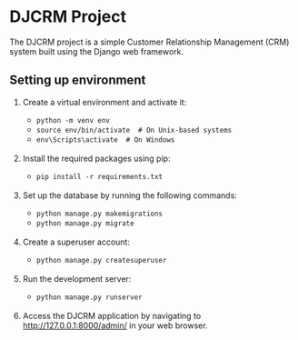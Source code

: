 ﻿
<h1>DJCRM Project</h1>

<p>The DJCRM project is a simple Customer Relationship Management (CRM) system built using the Django web framework.</p>

<h2>Setting up environment</h2>

<ol>
	<li>Create a virtual environment and activate it:</li>
	<ul>
		<li><code>python -m venv env</code></li>
		<li><code>source env/bin/activate  # On Unix-based systems</code></li>
		<li><code>env\Scripts\activate  # On Windows</code></li>
	</ul>
	<br>
	<li>Install the required packages using pip:</li>
	<ul>
		<li><code>pip install -r requirements.txt</code></li>
	</ul>
	<br>
	<li>Set up the database by running the following commands:</li>
	<ul>
		<li><code>python manage.py makemigrations</code></li>
		<li><code>python manage.py migrate</code></li>
	</ul>
	<br>
	<li>Create a superuser account:</li>
	<ul>
		<li><code>python manage.py createsuperuser</code></li>
	</ul>
	<br>
	<li>Run the development server:</li>
	<ul>
		<li><code>python manage.py runserver</code></li>
	</ul>
	<br>
	<li>Access the DJCRM application by navigating to <a href="http://127.0.0.1:8000/admin/">http://127.0.0.1:8000/admin/</a> in your web browser.</li>
</ol>

